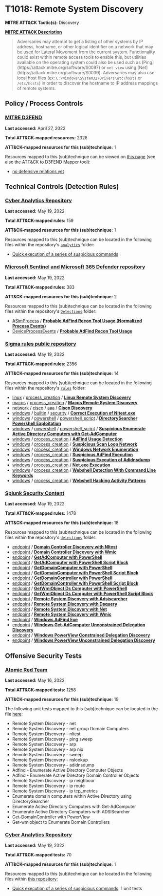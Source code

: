 # T1018: Remote System Discovery
**MITRE ATT&CK Tactic(s):** Discovery

**[MITRE ATT&CK Description](https://attack.mitre.org/techniques/T1018)**
<blockquote>Adversaries may attempt to get a listing of other systems by IP address, hostname, or other logical identifier on a network that may be used for Lateral Movement from the current system. Functionality could exist within remote access tools to enable this, but utilities available on the operating system could also be used such as  [Ping](https://attack.mitre.org/software/S0097) or <code>net view</code> using [Net](https://attack.mitre.org/software/S0039). Adversaries may also use local host files (ex: <code>C:\Windows\System32\Drivers\etc\hosts</code> or <code>/etc/hosts</code>) in order to discover the hostname to IP address mappings of remote systems. 
</blockquote>

## Policy / Process Controls
### [MITRE D3FEND](https://d3fend.mitre.org/)
**Last accessed:** April 27, 2022

**Total ATT&CK-mapped resources:** 2328

**ATT&CK-mapped resources for this (sub)technique:** 1

Resources mapped to this (sub)technique can be viewed on [this page](https://d3fend.mitre.org/) (see also the [ATT&CK to D3FEND Mapper](https://d3fend.mitre.org/tools/attack-mapper) tool):

* [no defensive relations yet](https://d3fend.mitre.org/techniques/d3f:nodefensiverelationsyet)

## Technical Controls (Detection Rules)
### [Cyber Analytics Repository](https://car.mitre.org)
**Last accessed:** May 19, 2022

**Total ATT&CK-mapped rules:** 159

**ATT&CK-mapped resources for this (sub)technique:** 1

Resources mapped to this (sub)technique can be located in the following files within the repository's <code>[analytics](https://github.com/mitre-attack/car/blob/master/analytics)</code> folder:

* [Quick execution of a series of suspicious commands](https://github.com/mitre-attack/car/tree/master/analytics/CAR-2013-04-002.yaml)

### [Microsoft Sentinel and Microsoft 365 Defender repository](https://github.com/Azure/Azure-Sentinel)
**Last accessed:** May 19, 2022

**Total ATT&CK-mapped rules:** 383

**ATT&CK-mapped resources for this (sub)technique:** 2

Resources mapped to this (sub)technique can be located in the following files within the repository's <code>[Detections](https://github.com/Azure/Azure-Sentinel/tree/master/Detections)</code> folder:

* [ASimProcess](https://github.com/Azure/Azure-Sentinel/tree/master/Detections/ASimProcess/) / **[Probable AdFind Recon Tool Usage (Normalized Process Events)](https://github.com/Azure/Azure-Sentinel/blob/master/Detections/ASimProcess/imProcess_AdFind_Usage.yaml)**
* [DeviceProcessEvents](https://github.com/Azure/Azure-Sentinel/tree/master/Detections/DeviceProcessEvents/) / **[Probable AdFind Recon Tool Usage](https://github.com/Azure/Azure-Sentinel/blob/master/Detections/DeviceProcessEvents/AdFind_Usage.yaml)**

### [Sigma rules public repository](https://github.com/SigmaHQ/sigma)
**Last accessed:** May 19, 2022

**Total ATT&CK-mapped rules:** 2356

**ATT&CK-mapped resources for this (sub)technique:** 14

Resources mapped to this (sub)technique can be located in the following files within the repository's <code>[rules](https://github.com/SigmaHQ/sigma/tree/master/rules)</code> folder:

* [linux](https://github.com/SigmaHQ/sigma/tree/master/rules/linux/) / [process_creation](https://github.com/SigmaHQ/sigma/tree/master/rules/linux/process_creation/) / **[Linux Remote System Discovery](https://github.com/SigmaHQ/sigma/blob/master/rules/linux/process_creation/proc_creation_lnx_remote_system_discovery.yml)**
* [macos](https://github.com/SigmaHQ/sigma/tree/master/rules/macos/) / [process_creation](https://github.com/SigmaHQ/sigma/tree/master/rules/macos/process_creation/) / **[Macos Remote System Discovery](https://github.com/SigmaHQ/sigma/blob/master/rules/macos/process_creation/proc_creation_macos_remote_system_discovery.yml)**
* [network](https://github.com/SigmaHQ/sigma/tree/master/rules/network/) / [cisco](https://github.com/SigmaHQ/sigma/tree/master/rules/network/cisco/) / [aaa](https://github.com/SigmaHQ/sigma/tree/master/rules/network/cisco/aaa/) / **[Cisco Discovery](https://github.com/SigmaHQ/sigma/blob/master/rules/network/cisco/aaa/cisco_cli_discovery.yml)**
* [windows](https://github.com/SigmaHQ/sigma/tree/master/rules/windows/) / [builtin](https://github.com/SigmaHQ/sigma/tree/master/rules/windows/builtin/) / [security](https://github.com/SigmaHQ/sigma/tree/master/rules/windows/builtin/security/) / **[Correct Execution of Nltest.exe](https://github.com/SigmaHQ/sigma/blob/master/rules/windows/builtin/security/win_lolbas_execution_of_nltest.yml)**
* [windows](https://github.com/SigmaHQ/sigma/tree/master/rules/windows/) / [powershell](https://github.com/SigmaHQ/sigma/tree/master/rules/windows/powershell/) / [powershell_script](https://github.com/SigmaHQ/sigma/tree/master/rules/windows/powershell/powershell_script/) / **[DirectorySearcher Powershell Exploitation](https://github.com/SigmaHQ/sigma/blob/master/rules/windows/powershell/powershell_script/posh_ps_directorysearcher.yml)**
* [windows](https://github.com/SigmaHQ/sigma/tree/master/rules/windows/) / [powershell](https://github.com/SigmaHQ/sigma/tree/master/rules/windows/powershell/) / [powershell_script](https://github.com/SigmaHQ/sigma/tree/master/rules/windows/powershell/powershell_script/) / **[Suspicious Enumerate Active Directory Computers with Get-AdComputer](https://github.com/SigmaHQ/sigma/blob/master/rules/windows/powershell/powershell_script/posh_ps_susp_get_adcomputer.yml)**
* [windows](https://github.com/SigmaHQ/sigma/tree/master/rules/windows/) / [process_creation](https://github.com/SigmaHQ/sigma/tree/master/rules/windows/process_creation/) / **[AdFind Usage Detection](https://github.com/SigmaHQ/sigma/blob/master/rules/windows/process_creation/proc_creation_win_ad_find_discovery.yml)**
* [windows](https://github.com/SigmaHQ/sigma/tree/master/rules/windows/) / [process_creation](https://github.com/SigmaHQ/sigma/tree/master/rules/windows/process_creation/) / **[Suspicious Scan Loop Network](https://github.com/SigmaHQ/sigma/blob/master/rules/windows/process_creation/proc_creation_win_network_scan_loop.yml)**
* [windows](https://github.com/SigmaHQ/sigma/tree/master/rules/windows/) / [process_creation](https://github.com/SigmaHQ/sigma/tree/master/rules/windows/process_creation/) / **[Windows Network Enumeration](https://github.com/SigmaHQ/sigma/blob/master/rules/windows/process_creation/proc_creation_win_net_enum.yml)**
* [windows](https://github.com/SigmaHQ/sigma/tree/master/rules/windows/) / [process_creation](https://github.com/SigmaHQ/sigma/tree/master/rules/windows/process_creation/) / **[Suspicious AdFind Execution](https://github.com/SigmaHQ/sigma/blob/master/rules/windows/process_creation/proc_creation_win_susp_adfind.yml)**
* [windows](https://github.com/SigmaHQ/sigma/tree/master/rules/windows/) / [process_creation](https://github.com/SigmaHQ/sigma/tree/master/rules/windows/process_creation/) / **[Suspicious Execution of Adidnsdump](https://github.com/SigmaHQ/sigma/blob/master/rules/windows/process_creation/proc_creation_win_susp_adidnsdump.yml)**
* [windows](https://github.com/SigmaHQ/sigma/tree/master/rules/windows/) / [process_creation](https://github.com/SigmaHQ/sigma/tree/master/rules/windows/process_creation/) / **[Net.exe Execution](https://github.com/SigmaHQ/sigma/blob/master/rules/windows/process_creation/proc_creation_win_susp_net_execution.yml)**
* [windows](https://github.com/SigmaHQ/sigma/tree/master/rules/windows/) / [process_creation](https://github.com/SigmaHQ/sigma/tree/master/rules/windows/process_creation/) / **[Webshell Detection With Command Line Keywords](https://github.com/SigmaHQ/sigma/blob/master/rules/windows/process_creation/proc_creation_win_webshell_detection.yml)**
* [windows](https://github.com/SigmaHQ/sigma/tree/master/rules/windows/) / [process_creation](https://github.com/SigmaHQ/sigma/tree/master/rules/windows/process_creation/) / **[Webshell Hacking Activity Patterns](https://github.com/SigmaHQ/sigma/blob/master/rules/windows/process_creation/proc_creation_win_webshell_hacking.yml)**

### [Splunk Security Content](https://github.com/splunk/security_content)
**Last accessed:** May 19, 2022

**Total ATT&CK-mapped rules:** 1478

**ATT&CK-mapped resources for this (sub)technique:** 18

Resources mapped to this (sub)technique can be located in the following files within the repository's <code>[detections](https://github.com/splunk/security_content/tree/develop/detections)</code> folder:

* [endpoint](https://github.com/splunk/security_content/tree/develop/detections/endpoint/) / **[Domain Controller Discovery with Nltest](https://github.com/splunk/security_content/blob/develop/detections/endpoint/domain_controller_discovery_with_nltest.yml)**
* [endpoint](https://github.com/splunk/security_content/tree/develop/detections/endpoint/) / **[Domain Controller Discovery with Wmic](https://github.com/splunk/security_content/blob/develop/detections/endpoint/domain_controller_discovery_with_wmic.yml)**
* [endpoint](https://github.com/splunk/security_content/tree/develop/detections/endpoint/) / **[GetAdComputer with PowerShell](https://github.com/splunk/security_content/blob/develop/detections/endpoint/getadcomputer_with_powershell.yml)**
* [endpoint](https://github.com/splunk/security_content/tree/develop/detections/endpoint/) / **[GetAdComputer with PowerShell Script Block](https://github.com/splunk/security_content/blob/develop/detections/endpoint/getadcomputer_with_powershell_script_block.yml)**
* [endpoint](https://github.com/splunk/security_content/tree/develop/detections/endpoint/) / **[GetDomainComputer with PowerShell](https://github.com/splunk/security_content/blob/develop/detections/endpoint/getdomaincomputer_with_powershell.yml)**
* [endpoint](https://github.com/splunk/security_content/tree/develop/detections/endpoint/) / **[GetDomainComputer with PowerShell Script Block](https://github.com/splunk/security_content/blob/develop/detections/endpoint/getdomaincomputer_with_powershell_script_block.yml)**
* [endpoint](https://github.com/splunk/security_content/tree/develop/detections/endpoint/) / **[GetDomainController with PowerShell](https://github.com/splunk/security_content/blob/develop/detections/endpoint/getdomaincontroller_with_powershell.yml)**
* [endpoint](https://github.com/splunk/security_content/tree/develop/detections/endpoint/) / **[GetDomainController with PowerShell Script Block](https://github.com/splunk/security_content/blob/develop/detections/endpoint/getdomaincontroller_with_powershell_script_block.yml)**
* [endpoint](https://github.com/splunk/security_content/tree/develop/detections/endpoint/) / **[GetWmiObject Ds Computer with PowerShell](https://github.com/splunk/security_content/blob/develop/detections/endpoint/getwmiobject_ds_computer_with_powershell.yml)**
* [endpoint](https://github.com/splunk/security_content/tree/develop/detections/endpoint/) / **[GetWmiObject Ds Computer with PowerShell Script Block](https://github.com/splunk/security_content/blob/develop/detections/endpoint/getwmiobject_ds_computer_with_powershell_script_block.yml)**
* [endpoint](https://github.com/splunk/security_content/tree/develop/detections/endpoint/) / **[Remote System Discovery with Adsisearcher](https://github.com/splunk/security_content/blob/develop/detections/endpoint/remote_system_discovery_with_adsisearcher.yml)**
* [endpoint](https://github.com/splunk/security_content/tree/develop/detections/endpoint/) / **[Remote System Discovery with Dsquery](https://github.com/splunk/security_content/blob/develop/detections/endpoint/remote_system_discovery_with_dsquery.yml)**
* [endpoint](https://github.com/splunk/security_content/tree/develop/detections/endpoint/) / **[Remote System Discovery with Net](https://github.com/splunk/security_content/blob/develop/detections/endpoint/remote_system_discovery_with_net.yml)**
* [endpoint](https://github.com/splunk/security_content/tree/develop/detections/endpoint/) / **[Remote System Discovery with Wmic](https://github.com/splunk/security_content/blob/develop/detections/endpoint/remote_system_discovery_with_wmic.yml)**
* [endpoint](https://github.com/splunk/security_content/tree/develop/detections/endpoint/) / **[Windows AdFind Exe](https://github.com/splunk/security_content/blob/develop/detections/endpoint/windows_adfind_exe.yml)**
* [endpoint](https://github.com/splunk/security_content/tree/develop/detections/endpoint/) / **[Windows Get-AdComputer Unconstrained Delegation Discovery](https://github.com/splunk/security_content/blob/develop/detections/endpoint/windows_get_adcomputer_unconstrained_delegation_discovery.yml)**
* [endpoint](https://github.com/splunk/security_content/tree/develop/detections/endpoint/) / **[Windows PowerView Constrained Delegation Discovery](https://github.com/splunk/security_content/blob/develop/detections/endpoint/windows_powerview_constrained_delegation_discovery.yml)**
* [endpoint](https://github.com/splunk/security_content/tree/develop/detections/endpoint/) / **[Windows PowerView Unconstrained Delegation Discovery](https://github.com/splunk/security_content/blob/develop/detections/endpoint/windows_powerview_unconstrained_delegation_discovery.yml)**


## Offensive Security Tests
### [Atomic Red Team](https://github.com/redcanaryco/atomic-red-team)
**Last accessed:** May 16, 2022

**Total ATT&CK-mapped tests:** 1258

**ATT&CK-mapped resources for this (sub)technique:** 19

The following unit tests mapped to this (sub)technique can be located in the file [here](https://github.com/redcanaryco/atomic-red-team/tree/master/atomics/T1018/T1018.yaml):

* Remote System Discovery - net
* Remote System Discovery - net group Domain Computers
* Remote System Discovery - nltest
* Remote System Discovery - ping sweep
* Remote System Discovery - arp
* Remote System Discovery - arp nix
* Remote System Discovery - sweep
* Remote System Discovery - nslookup
* Remote System Discovery - adidnsdump
* Adfind - Enumerate Active Directory Computer Objects
* Adfind - Enumerate Active Directory Domain Controller Objects
* Remote System Discovery - ip neighbour
* Remote System Discovery - ip route
* Remote System Discovery - ip tcp_metrics
* Enumerate domain computers within Active Directory using DirectorySearcher
* Enumerate Active Directory Computers with Get-AdComputer
* Enumerate Active Directory Computers with ADSISearcher
* Get-DomainController with PowerView
* Get-wmiobject to Enumerate Domain Controllers

### [Cyber Analytics Repository](https://car.mitre.org)
**Last accessed:** May 19, 2022

**Total ATT&CK-mapped tests:** 70

**ATT&CK-mapped resources for this (sub)technique:** 1

Resources mapped to this (sub)technique can be located in the following files within [this repository](https://github.com/mitre-attack/car/blob/master/analytics):

* [Quick execution of a series of suspicious commands](https://github.com/mitre-attack/car/tree/master/analytics/CAR-2013-04-002.yaml): 1 unit tests

